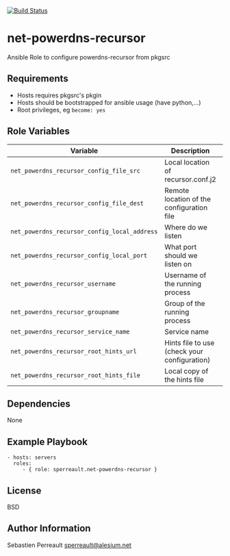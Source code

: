 [![Build Status](https://travis-ci.org/alesium/ansible-net-powerdns-recursor.svg)](https://travis-ci.org/alesium/ansible-net-powerdns-recursor)

net-powerdns-recursor
=========

Ansible Role to configure powerdns-recursor from pkgsrc

Requirements
------------

- Hosts requires pkgsrc's pkgin
- Hosts should be bootstrapped for ansible usage (have python,...)
- Root privileges, eg `become: yes`

Role Variables
--------------

| Variable | Description | Default value |
|----------|-------------|---------------|
| `net_powerdns_recursor_config_file_src` | Local location of recursor.conf.j2 | `"recursor.conf.j2"` | 
| `net_powerdns_recursor_config_file_dest` | Remote location of the configuration file | `"/opt/local/etc/recursor.conf"` | 
| `net_powerdns_recursor_config_local_address` | Where do we listen | `"0.0.0.0"` | 
| `net_powerdns_recursor_config_local_port` | What port should we listen on | `"53"` | 
| `net_powerdns_recursor_username` | Username of the running process | `"root"` | 
| `net_powerdns_recursor_groupname` | Group of the running process | `"root"` | 
| `net_powerdns_recursor_service_name` | Service name | `"pkgsrc/pdns-recursor"` | 
| `net_powerdns_recursor_root_hints_url` | Hints file to use (check your configuration) | `"ftp://ftp.internic.net/domain/named.cache"` | 
| `net_powerdns_recursor_root_hints_file` | Local copy of the hints file  | `"/var/cache/root.hints"` | 

Dependencies
------------

None

Example Playbook
----------------


    - hosts: servers
      roles:
         - { role: sperreault.net-powerdns-recursor }

License
-------

BSD

Author Information
------------------

Sebastien Perreault <sperreault@alesium.net>
